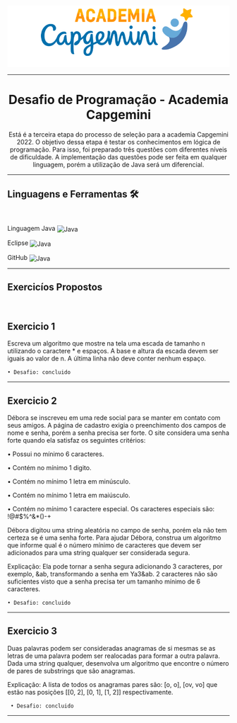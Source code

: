 <div align = "center">
  <img width="650px" src="https://github.com/JeffreyRodriigues/Academia-Capgemini/blob/main/Capgemini/capgemini.png" title="source: imgur.com"/>
  <hr>
  <h3>
  <h1><b>Desafio de Programação - Academia Capgemini</b></h1>
  </div>

<div>
  <p><center>Está é a terceira etapa do processo de seleção para a academia Capgemini 2022. O objetivo dessa etapa é testar os conhecimentos em lógica de programação. Para isso, foi preparado três questões com diferentes níveis de dificuldade. A implementação das questões pode ser feita em qualquer linguagem, porém a utilização de Java será um diferencial. </p>
</div>

<hr>
<h2><b>Linguagens e Ferramentas 🛠</b></h2>
<br>
<p> Linguagem Java <img align="center" alt="Java" height="25" width="35" src="https://cdn.jsdelivr.net/gh/devicons/devicon/icons/java/java-original-wordmark.svg" /> 
</p>
<p> Eclipse <img align="center" alt="Java" height="25" width="25" src="https://i.imgur.com/S60gm0t.png" /> 
</p>
<p> GitHub <img align="center" alt="Java" height="25" width="35" src="https://cdn.jsdelivr.net/gh/devicons/devicon/icons/git/git-original.svg" /> 
</p>

<hr>

<b><h2>Exercicíos Propostos </h2></b>
<br>
<h2>Exercicio 1</h2>

Escreva um algoritmo que mostre na tela uma escada de tamanho n utilizando o caractere * e espaços. A base e altura da escada devem ser iguais ao valor de n. A última linha não deve conter nenhum espaço.
    
    • Desafio: concluido

<hr>

<h2>Exercicio 2</h2>

Débora se inscreveu em uma rede social para se manter em contato com seus amigos. A página de cadastro exigia o preenchimento dos campos de nome e senha, porém a senha precisa ser forte. O site considera uma senha forte quando ela satisfaz os seguintes critérios:

 • Possui no mínimo 6 caracteres.

 • Contém no mínimo 1 digito.

 • Contém no mínimo 1 letra em minúsculo.

 • Contém no mínimo 1 letra em maiúsculo.

 • Contém no mínimo 1 caractere especial. Os caracteres especiais são: !@#$%^&*()-+

Débora digitou uma string aleatória no campo de senha, porém ela não tem certeza se é uma senha forte. Para ajudar Débora, construa um algoritmo que informe qual é o número mínimo de caracteres que devem ser adicionados para uma string qualquer ser considerada segura.

Explicação:
Ela pode tornar a senha segura adicionando 3 caracteres, por exemplo, &ab, transformando a senha em Ya3&ab. 2 caracteres não são suficientes visto que a senha precisa ter um tamanho mínimo de 6 caracteres.

 
    
    • Desafio: concluido

 <hr>

 <h2>Exercicio 3</h2>

 Duas palavras podem ser consideradas anagramas de si mesmas se as letras de uma palavra podem ser realocadas para formar a outra palavra. Dada uma string qualquer, desenvolva um algoritmo que encontre o número de pares de substrings que são anagramas.

Explicação:
A lista de todos os anagramas pares são: [o, o], [ov, vo] que estão nas posições [[0, 2], [0, 1], [1, 2]] respectivamente.


     • Desafio: concluido
 

<hr>

